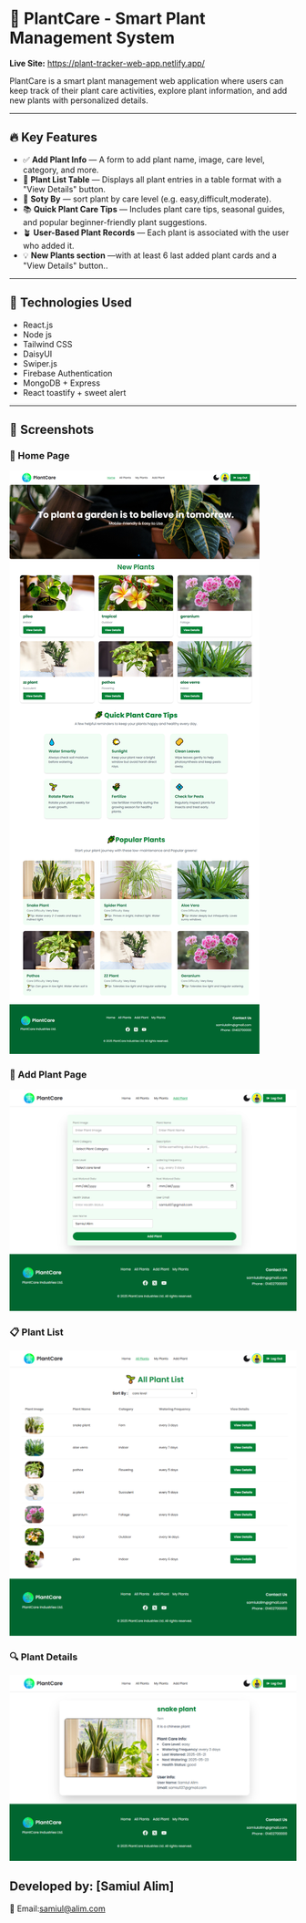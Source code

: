 # 🌿 PlantCare - Smart Plant Management System

**Live Site:** https://plant-tracker-web-app.netlify.app/

PlantCare is a smart plant management web application where users can keep track of their plant care activities, explore plant information, and add new plants with personalized details.

---

## 🔥 Key Features

- ✅ **Add Plant Info** — A form to add plant name, image, care level, category, and more.
- 🌱 **Plant List Table** — Displays all plant entries in a table format with a "View Details" button.
- 📅 **Soty By** — sort plant by care level (e.g. easy,difficult,moderate).
- 📚 **Quick Plant Care Tips** — Includes plant care tips, seasonal guides, and popular beginner-friendly plant suggestions.
- 🪴 **User-Based Plant Records** — Each plant is associated with the user who added it.
- 💡 **New Plants section** —with at least 6 last added plant cards and a "View Details" button..

---

## 🚀 Technologies Used

- React.js
- Node js
- Tailwind CSS
- DaisyUI
- Swiper.js
- Firebase Authentication
- MongoDB + Express
- React toastify + sweet alert

---

## 📸 Screenshots

### 🌿 Home Page

![Home Page](src/assets/home-ss.png)

### 📝 Add Plant Page

![Add Plant](src/assets/addplant-ss.png)

### 📋 Plant List

![Plant List](src/assets/allplant-ss.png)

### 🔍 Plant Details

![Plant Details](src/assets/viewplants-ss.png)

## Developed by: [Samiul Alim]

📧 Email:samiul@alim.com
